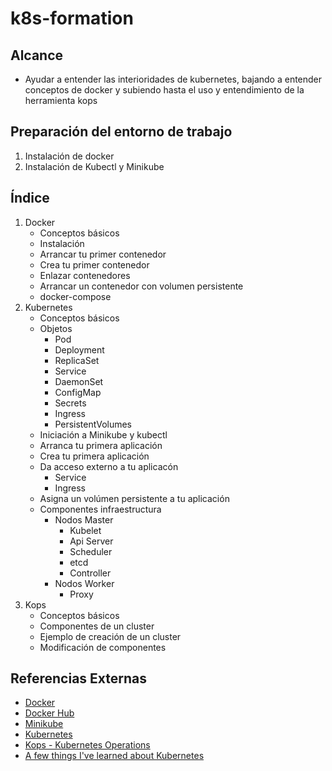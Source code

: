 # k8s-formation
## Alcance
- Ayudar a entender las interioridades de kubernetes, bajando a entender conceptos de docker y subiendo hasta el uso y entendimiento de la herramienta kops


## Preparación del entorno de trabajo
1. Instalación de docker
2. Instalación de Kubectl y Minikube

## Índice

1. Docker
	- Conceptos básicos
	- Instalación
	- Arrancar tu primer contenedor
	- Crea tu primer contenedor
	- Enlazar contenedores
	- Arrancar un contenedor con volumen persistente
	- docker-compose
2. Kubernetes
	- Conceptos básicos
	- Objetos 
		- Pod
		- Deployment
		- ReplicaSet
		- Service
		- DaemonSet
		- ConfigMap
		- Secrets
		- Ingress
		- PersistentVolumes
	- Iniciación a Minikube y kubectl
	- Arranca tu primera aplicación
	- Crea tu primera aplicación
	- Da acceso externo a tu aplicacón
		- Service
		- Ingress
	- Asigna un volúmen persistente a tu aplicación
	- Componentes infraestructura
		- Nodos Master
		  - Kubelet
		  - Api Server
		  - Scheduler
		  - etcd
		  - Controller
		- Nodos Worker
		  - Proxy
3. Kops
	- Conceptos básicos
	- Componentes de un cluster
	- Ejemplo de creación de un cluster
	- Modificación de componentes 
 


## Referencias Externas
 - [Docker](https://www.docker.com/)
 - [Docker Hub](https://hub.docker.com/)
 - [Minikube](https://github.com/kubernetes/minikube)
 - [Kubernetes](https://kubernetes.io/)
 - [Kops - Kubernetes Operations](https://github.com/kubernetes/kops)
 - [A few things I've learned about Kubernetes](https://jvns.ca/blog/2017/06/04/learning-about-kubernetes/)
